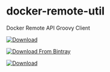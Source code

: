 docker-remote-util
=======================

Docker Remote API Groovy Client

[ ![Download](https://api.bintray.com/packages/jfrog/jfrog-jars/docker-remote-util/images/download.png) ](https://bintray.com/jfrog/jfrog-jars/docker-remote-util/_latestVersion)

[![Download From Bintray](https://www.bintray.com/docs/images/bintray_badge_color.png)](https://bintray.com/jfrog/jfrog-jars/docker-remote-util?source=watch)

[ ![Download](https://api.bintray.com/packages/jfrog/jfrog-jars/docker-remote-util/images/download.png) ](https://bintray.com/jfrog/jfrog-jars/docker-remote-util/_latestVersion)